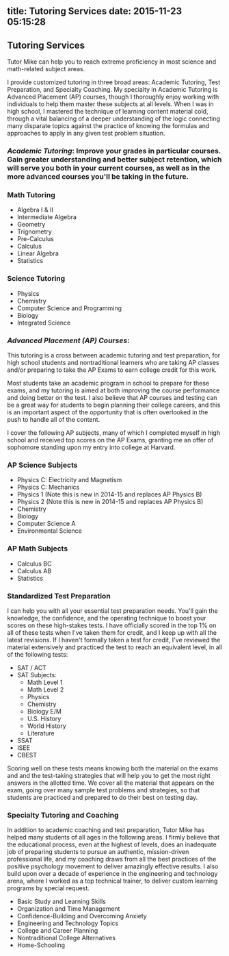 title: Tutoring Services
date: 2015-11-23 05:15:28
---
## Tutoring Services
Tutor Mike can help you to reach extreme proficiency in most science and math-related subject areas.

I provide customized tutoring in three broad areas: Academic Tutoring, Test Preparation, and Specialty Coaching. My specialty in Academic Tutoring is Advanced Placement (AP) courses, though I thoroughly enjoy working with individuals to help them master these subjects at all levels. When I was in high school, I mastered the technique of learning content material cold, through a vital balancing of a deeper understanding of the logic connecting many disparate topics against the practice of knowing the formulas and approaches to apply in any given test problem situation. 

### *Academic Tutoring*: Improve your grades in particular courses. Gain greater understanding and better subject retention, which will serve you both in your current courses, as well as in the more advanced courses you'll be taking in the future.

### Math Tutoring
* Algebra I & II 
* Intermediate Algebra
* Geometry
* Trignometry
* Pre-Calculus
* Calculus
* Linear Algebra
* Statistics

### Science Tutoring
* Physics
* Chemistry
* Computer Science and Programming
* Biology
* Integrated Science

### *Advanced Placement (AP) Courses*:
This tutoring is a cross between academic tutoring and test preparation, for high school students and nontraditional learners who are taking AP classes and/or preparing to take the AP Exams to earn college credit for this work.

Most students take an academic program in school to prepare for these exams, and my tutoring is aimed at both improving the course performance and doing better on the test. I also believe that AP courses and testing can be a great way for students to begin planning their college careers, and this is an important aspect of the opportunity that is often overlooked in the push to handle all of the content.

I cover the following AP subjects, many of which I completed myself in high school and received top scores on the AP Exams, granting me an offer of sophomore standing upon my entry into college at Harvard.

### AP Science Subjects
* Physics C: Electricity and Magnetism
* Physics C: Mechanics
* Physics 1 (Note this is new in 2014-15 and replaces AP Physics B)
* Physics 2 (Note this is new in 2014-15 and replaces AP Physics B)
* Chemistry
* Biology
* Computer Science A
* Environmental Science

### AP Math Subjects
* Calculus BC
* Calculus AB
* Statistics

### Standardized Test Preparation
I can help you with all your essential test preparation needs. You'll gain the knowledge, the confidence, and the operating technique to boost your scores on these high-stakes tests. I have officially scored in the top 1% on all of these tests when I've taken them for credit, and I keep up with all the latest revisions. If I haven't formally taken a test for credit, I've reviewed the material extensively and practiced the test to reach an equivalent level, in all of the following tests:

* SAT / ACT
* SAT Subjects:
  * Math Level 1
  * Math Level 2
  * Physics
  * Chemistry
  * Biology E/M
  * U.S. History
  * World History
  * Literature
* SSAT
* ISEE
* CBEST

Scoring well on these tests means knowing both the material on the exams and and the test-taking strategies that will help you to get the most right answers in the allotted time. We cover all the material that appears on the exam, going over many sample test problems and strategies, so that students are practiced and prepared to do their best on testing day. 

### Specialty Tutoring and Coaching
In addition to academic coaching and test preparation, Tutor Mike has helped many students of all ages in the following areas. I firmly believe that the educational process, even at the highest of levels, does an inadequate job of preparing students to pursue an authentic, mission-driven professional life, and my coaching draws from all the best practices of the positive psychology movement to deliver amazingly effective results. I also build upon over a decade of experience in the engineering and technology arena, where I worked as a top technical trainer, to deliver custom learning programs by special request.

 * Basic Study and Learning Skills
 * Organization and Time Management
 * Confidence-Building and Overcoming Anxiety
 * Engineering and Technology Topics
 * College and Career Planning
 * Nontraditional College Alternatives
 * Home-Schooling
